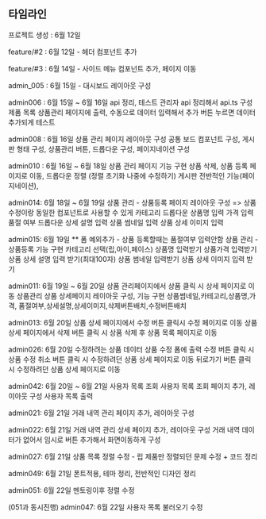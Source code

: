 ## 타임라인

프로젝트 생성 : 6월 12일

feature/#2 : 6월 12일 - 헤더 컴포넌트 추가

feature/#3 : 6월 14일 - 사이드 메뉴 컴포넌트 추가, 페이지 이동

admin_005 : 6월 15일 - 대시보드 레이아웃 구성

admin006 : 6월 15일 ~ 6월 16일
api 정리, 테스트
관리자 api 정리해서 api.ts 구성
제품 목록 상품관리 페이지에 출력, 수동으로 데이터 입력해서 추가 버튼 누르면 데이터 추가되게 테스트

admin008 : 6월 16일
상품 관리 페이지 레이아웃 구성
공통 보드 컴포넌트 구성, 게시판 형태 구성, 상품관리 버튼, 드롭다운 구성, 페이지네이션 구성

admin010 : 6월 16일 ~ 6월 18일
상품 관리 페이지 기능 구현
상품 삭제,
상품 등록 페이지로 이동,
드롭다운 정렬 (정렬 초기화 나중에 수정하기)
게시판 전반적인 기능(페이지네이션),

admin014: 6월 18일 ~ 6월 19일
상품 관리 - 상품등록 페이지 레이아웃 구성 => 상품 수정이랑 동일한 컴포넌트로 사용할 수 있게
카테고리 드롭다운
상품명 입력
가격 입력
품절 여부 드롭다운
상세 설명 입력
상품 썸네일 입력
상품 상세 이미지 입력

admin015: 6월 19일
\*\* 폼 예외추가 - 상품 등록할때는 품절여부 입력안함
상품 관리 - 상품등록 기능 구현
카테고리 선택(립,아이,페이스)
상품명 입력받기
상품가격 입력받기
상품 상세 설명 입력 받기(최대100자)
상품 썸네일 입력받기
상품 상세 이미지 입력 받기

admin011: 6월 19일 ~ 6월 20일
상품 관리페이지에서 상품 클릭 시 상세 페이지로 이동
상품관리 상품 상세페이지 레이아웃 구성, 기능 구현
상품썸네일,카테고리,상품명,가격,
품절여부,상세설명,상세이미지,삭제버튼배치,수정버튼배치

admin013: 6월 20일
상품 상세 페이지에서 수정 버튼 클릭시 수정 페이지로 이동
상품 상세 페이지에서 삭제 버튼 클릭 시 상품 삭제 후 상품 목록 페이지로 이동

admin026: 6월 20일
수정하려는 상품 데이터 상품 수정 폼에 출력
수정 버튼 클릭 시 상품 수정
취소 버튼 클릭 시 수정하려던 상품 상세 페이지로 이동
뒤로가기 버튼 클릭 시 수정하려던 상품 상세 페이지로 이동

admin042: 6월 20일 ~ 6월 21일
사용자 목록 조회
사용자 목록 조회 페이지 추가, 레이아웃 구성
사용자 목록 출력

admin021: 6월 21일
거래 내역 관리 페이지 추가, 레이아웃 구성

admin022: 6월 21일
거래 내역 관리 상세 페이지 추가, 레이아웃 구성
거래 내역 데이터가 없어서 임시로 버튼 추가해서 화면이동하게 구성

admin027: 6월 21일
상품 목록 정렬 수정 - 립 제품만 정렬되던 문제 수정 + 코드 정리

admin049: 6월 21일
폰트적용, 테마 정리, 전반적인 디자인 정리

admin051: 6월 22일
멘토링이후 정렬 수정

(051과 동시진행)
admin047: 6월 22일
사용자 목록 불러오기 수정
